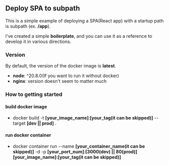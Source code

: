 ## Deploy SPA to subpath

This is a simple example of deploying a SPA(React app) with a startup path is subpath (ex. **/app**).

I've created a simple **boilerplate**, and you can use it as a reference to develop it in various directions.

### Version

By default, the version of the docker image is **latest**.

- **node**: ^20.8.0(If you want to run it without docker)
- **nginx**: version doesn't seem to matter much

### How to getting started

#### build docker image

- docker build -t **\[your_image_name\]**:**\[your_tag(it can be skipped)\]** --target **\[dev || prod\]** .

#### run docker container

- docker container run --name **\[your_container_name(it can be skipped)\]** -d -p **\[your_port_num\]**:**\[3000(dev) || 80(prod)\]** **\[your_image_name\]:\[your_tag(it can be skipped)\]**
